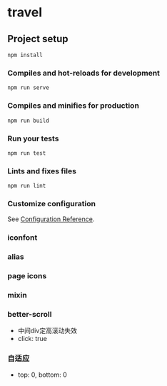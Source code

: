 # travel

## Project setup
```
npm install
```

### Compiles and hot-reloads for development
```
npm run serve
```

### Compiles and minifies for production
```
npm run build
```

### Run your tests
```
npm run test
```

### Lints and fixes files
```
npm run lint
```

### Customize configuration
See [Configuration Reference](https://cli.vuejs.org/config/).

### iconfont

### alias

### page icons
### mixin

### better-scroll
* 中间div定高滚动失效
* click: true

### 自适应
* top: 0, bottom: 0